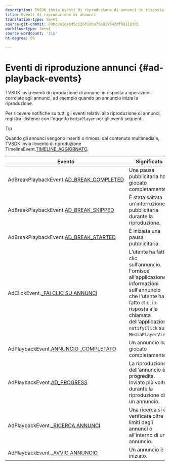 ```yaml
---
description: TVSDK invia eventi di riproduzione di annunci in risposta a operazioni correlate agli annunci, ad esempio quando un annuncio inizia la riproduzione.
title: Eventi di riproduzione di annunci
translation-type: tm+mt
source-git-commit: 89bdda1d4bd5c126f19ba75a819942df901183d1
workflow-type: tm+mt
source-wordcount: '315'
ht-degree: 0%

---
```



# Eventi di riproduzione annunci {#ad-playback-events}

TVSDK invia eventi di riproduzione di annunci in risposta a operazioni correlate agli annunci, ad esempio quando un annuncio inizia la riproduzione.

Per ricevere notifiche su tutti gli eventi relativi alla riproduzione di annunci, registra i listener con l&#39;oggetto `MediaPlayer` per gli eventi seguenti.

>[!TIP]
>
>Quando gli annunci vengono inseriti o rimossi dal contenuto multimediale, TVSDK invia l’evento di riproduzione TimelineEvent.[TIMELINE_AGGIORNATO](https://help.adobe.com/en_US/primetime/api/psdk/asdoc-dhls_1.4/com/adobe/mediacore/events/TimelineEvent.html#TIMELINE_UPDATED).

| Evento | Significato |
|---|---|
| AdBreakPlaybackEvent.[AD_BREAK_COMPLETED](https://help.adobe.com/en_US/primetime/api/psdk/asdoc-dhls_1.4/com/adobe/mediacore/events/AdBreakPlaybackEvent.html#AD_BREAK_COMPLETED) | Una pausa pubblicitaria ha giocato completamente. |
| AdBreakPlaybackEvent.[AD_BREAK_SKIPPED](https://help.adobe.com/en_US/primetime/api/psdk/asdoc-dhls_1.4/com/adobe/mediacore/events/AdBreakPlaybackEvent.html#AD_BREAK_SKIPPED) | È stata saltata un&#39;interruzione pubblicitaria durante la riproduzione. |
| AdBreakPlaybackEvent.[AD_BREAK_STARTED](https://help.adobe.com/en_US/primetime/api/psdk/asdoc-dhls_1.4/com/adobe/mediacore/events/AdBreakPlaybackEvent.html#AD_BREAK_STARTED) | È iniziata una pausa pubblicitaria. |
| AdClickEvent.[_FAI CLIC SU ANNUNCI](https://help.adobe.com/en_US/primetime/api/psdk/asdoc-dhls_1.4/com/adobe/mediacore/events/AdClickEvent.html#AD_CLICK) | L’utente ha fatto clic sull’annuncio. Fornisce all&#39;applicazione informazioni sull&#39;annuncio che l&#39;utente ha fatto clic, in risposta alla chiamata dell&#39;applicazione `notifyClick` sul `MediaPlayerView`. |
| AdPlaybackEvent.[ANNUNCIO _COMPLETATO](https://help.adobe.com/en_US/primetime/api/psdk/asdoc-dhls_1.4/com/adobe/mediacore/events/AdPlaybackEvent.html#AD_COMPLETED) | Un annuncio ha giocato completamente. |
| AdPlaybackEvent.[AD_PROGRESS](https://help.adobe.com/en_US/primetime/api/psdk/asdoc-dhls_1.4/com/adobe/mediacore/events/AdPlaybackEvent.html#AD_PROGRESS) | La riproduzione dell&#39;annuncio è progredita. Inviato più volte durante la riproduzione di un annuncio. |
| AdPlaybackEvent.[_RICERCA ANNUNCI](https://help.adobe.com/en_US/primetime/api/psdk/asdoc-dhls_1.4/com/adobe/mediacore/events/AdPlaybackEvent.html#AD_STARTED) | Una ricerca si è verificata oltre i limiti degli annunci o all&#39;interno di un annuncio. |
| AdPlaybackEvent.[_AVVIO ANNUNCIO](https://help.adobe.com/en_US/primetime/api/psdk/asdoc-dhls_1.4/com/adobe/mediacore/events/AdPlaybackEvent.html#AD_STARTED) | Un annuncio è iniziato. |